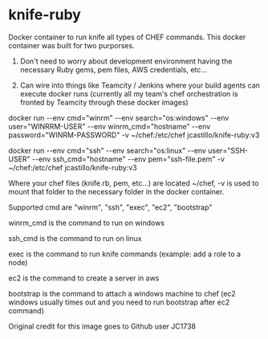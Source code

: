 # knife-ruby
Docker container to run knife all types of CHEF commands.  This docker container was built for two purporses.  


1) Don't need to worry about development environment having the necessary Ruby gems, pem files, AWS credentials, etc... 

2) Can wire into things like Teamcity / Jenkins where your build agents can execute docker runs (currently all my team's chef orchestration is fronted by Teamcity through these docker images)

docker run --env cmd="winrm" --env search="os:windows" --env user="WINRRM-USER" --env winrm_cmd="hostname" --env password="WINRM-PASSWORD" -v ~/chef:/etc/chef jcastillo/knife-ruby:v3

docker run --env cmd="ssh" --env search="os:linux" --env user="SSH-USER" --env ssh_cmd="hostname" --env pem="ssh-file.pem" -v ~/chef:/etc/chef jcastillo/knife-ruby:v3


Where your chef files (knife.rb, pem, etc...) are located ~/chef, -v is used to mount that folder to the necessary folder in the docker container.

Supported cmd are "winrm", "ssh", "exec", "ec2", "bootstrap"

winrm_cmd is the command to run on windows

ssh_cmd is the command to run on linux

exec is the command to run knife commands (example: add a role to a node)

ec2 is the command to create a server in aws

bootstrap is the command to attach a windows machine to chef (ec2 windows usually times out and you need to run bootstrap after ec2 command)

Original credit for this image goes to Github user JC1738
